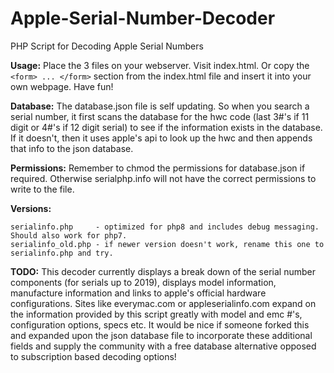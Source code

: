 # Apple-Serial-Number-Decoder
PHP Script for Decoding Apple Serial Numbers

__Usage:__
Place the 3 files on your webserver. Visit index.html. Or copy the `<form> ... </form>` section from the index.html file and insert it into your own webpage. Have fun!

__Database:__
The database.json file is self updating. So when you search a serial number, it first scans the database for the hwc code (last 3#'s if 11 digit or 4#'s if 12 digit serial) to see if the information exists in the database. If it doesn't, then it uses apple's api to look up the hwc and then appends that info to the json database.

__Permissions:__
Remember to chmod the permissions for database.json if required. Otherwise serialphp.info will not have the correct permissions to write to the file.

__Versions:__
```
serialinfo.php     - optimized for php8 and includes debug messaging. Should also work for php7.
serialinfo_old.php - if newer version doesn't work, rename this one to serialinfo.php and try. 
```

__TODO:__
This decoder currently displays a break down of the serial number components (for serials up to 2019), displays model information, manufacture information and links to apple's official hardware configurations. Sites like everymac.com or appleserialinfo.com expand on the information provided by this script greatly with model and emc #'s, configuration options, specs etc. It would be nice if someone forked this and expanded upon the json database file to incorporate these additional fields and supply the community with a free database alternative opposed to subscription based decoding options!
